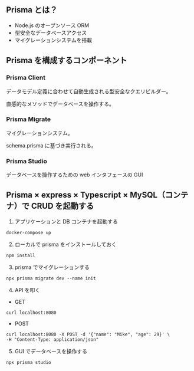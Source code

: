 ## Prisma とは？

-   Node.js のオープンソース ORM
-   型安全なデータベースアクセス
-   マイグレーションシステムを搭載

## Prisma を構成するコンポーネント

### Prisma Client

データモデル定義に合わせて自動生成される型安全なクエリビルダー。

直感的なメソッドでデータベースを操作する。

### Prisma Migrate

マイグレーションシステム。

schema.prisma に基づき実行される。

### Prisma Studio

データベースを操作するための web インタフェースの GUI

## Prisma × express × Typescript × MySQL（コンテナ）で CRUD を起動する

1. アプリケーションと DB コンテナを起動する

```
docker-compose up
```

2. ローカルで prisma をインストールしておく

```
npm install
```

3. prisma でマイグレーションする

```
npx prisma migrate dev --name init
```

4. API を叩く

-   GET

```
curl localhost:8080
```

-   POST

```
curl localhost:8080 -X POST -d '{"name": "Mike", "age": 29}' \
-H "Content-Type: application/json"
```

5. GUI でデータベースを操作する

```
npx prisma studio
```
